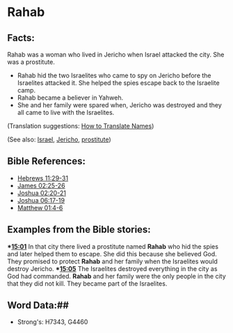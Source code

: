 # Rahab #

## Facts: ##

Rahab was a woman who lived in Jericho when Israel attacked the city. She was a prostitute.

* Rahab hid the two Israelites who came to spy on Jericho before the Israelites attacked it. She helped the spies escape back to the Israelite camp.
* Rahab became a believer in Yahweh.
* She and her family were spared when, Jericho was destroyed and they all came to live with the Israelites.

(Translation suggestions: [How to Translate Names](rc://en/ta/man/translate/translate-names))

(See also: [Israel](../kt/israel.md), [Jericho](jericho.md), [prostitute](../other/prostitute.md))

## Bible References: ##

* [Hebrews 11:29-31](rc://en/tn/help/heb/11/29)
* [James 02:25-26](rc://en/tn/help/jas/02/25)
* [Joshua 02:20-21](rc://en/tn/help/jos/02/20)
* [Joshua 06:17-19](rc://en/tn/help/jos/06/17)
* [Matthew 01:4-6](rc://en/tn/help/mat/01/04)

## Examples from the Bible stories: ##

  __*[15:01](rc://en/tn/help/obs/15/01)__ In that city there lived a prostitute named __Rahab__ who hid the spies and later helped them to escape. She did this because she believed God. They promised to protect __Rahab__ and her family when the Israelites would destroy Jericho. 
  __*[15:05](rc://en/tn/help/obs/15/05)__ The Israelites destroyed everything in the city as God had commanded. __Rahab__ and her family were the only people in the city that they did not kill. They became part of the Israelites.

## Word Data:##

* Strong's: H7343, G4460
